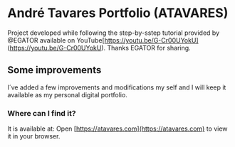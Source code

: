 # André Tavares Portfolio (ATAVARES)

Project developed while following the step-by-sstep tutorial provided by @EGATOR available on YouTube[https://youtu.be/G-Cr00UYokU] (https://youtu.be/G-Cr00UYokU).
Thanks EGATOR for sharing.

## Some improvements

I´ve added a few improvements and modifications my self and I will keep it available as my personal digital portfolio.

### Where can I find it?

It is available at:
Open [https://atavares.com](https://atavares.com) to view it in your browser.

